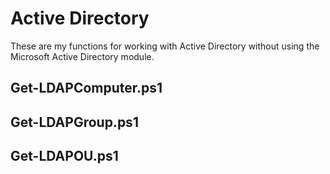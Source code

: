 # Active Directory

These are my functions for working with Active Directory without using the Microsoft Active Directory module.

Get-LDAPComputer.ps1
--------------------

Get-LDAPGroup.ps1
-----------------

Get-LDAPOU.ps1
--------------

